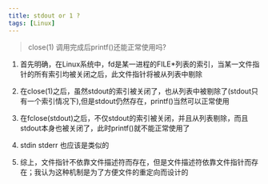 ```yaml
---
title: stdout or 1 ?
tags: [Linux]
---
```


> close(1) 调用完成后printf()还能正常使用吗?

1. 首先明确，在Linux系统中，fd是某一进程的FILE*列表的索引，当某一文件指针的所有索引均被关闭之后，此文件指针将被从列表中剔除

2. 在close(1)之后，虽然stdout的索引被关闭了，也从列表中被剔除了(stdout只有一个索引情况下),但是stdout仍然存在，printf()当然可以正常使用

3. 在fclose(stdout)之后，不仅stdout的索引被关闭，并且从列表剔除，而且stdout本身也被关闭了，此时printf()就不能正常使用了

4. stdin stderr 也应该是类似的

5. 综上，文件指针不依靠文件描述符而存在，但是文件描述符依靠文件指针而存在；我认为这种机制是为了方便文件的重定向而设计的
